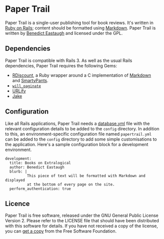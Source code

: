 Paper Trail
===========

Paper Trail is a single-user publishing tool for book reviews. It's written in
[Ruby on Rails][1]; content should be formatted using [Markdown][2]. Paper
Trail is written by [Benedict Eastaugh][3] and licensed under the GPL.


Dependencies
------------

Paper Trail is compatible with Rails 3. As well as the usual Rails
dependencies, Paper Trail requires the following Gems:

* [RDiscount][4], a Ruby wrapper around a C implementation of [Markdown][3]
  and [SmartyPants][5].
* [`will_paginate`][6]
* [URLify][7]
* [Jake][10]


Configuration
-------------

Like all Rails applications, Paper Trail needs a [database.yml][8] file with
the relevant configuration details to be added to the `config` directory. In
addition to this, an environment-specific configuration file named
`papertrail.yml` can be added to the `config` directory to add some simple
customisations to the application. Here's a sample configuration block for a
development environment.

    development:
      title: Books on Extralogical
      author: Benedict Eastaugh
      blurb: |
              This piece of text will be formatted with Markdown and displayed
              at the bottom of every page on the site.
      perform_authentication: true


Licence
-------

Paper Trail is free software, released under the GNU General Public License
Version 2. Please refer to the LICENSE file that should have been distributed
with this software for details. If you have not received a copy of the license,
you can [get a copy][9] from the Free Software Foundation.


[1]:  http://rubyonrails.org/
[2]:  http://daringfireball.net/projects/markdown/
[3]:  http://extralogical.net/
[4]:  http://github.com/rtomayko/rdiscount/
[5]:  http://daringfireball.net/projects/smartypants/
[6]:  http://github.com/mislav/will_paginate/
[7]:  http://github.com/ionfish/urlify/
[8]:  http://wiki.rubyonrails.org/rails/pages/database.yml
[9]:  http://www.fsf.org/licensing/licenses/info/GPLv2.html
[10]: http://github.com/jcoglan/jake/
